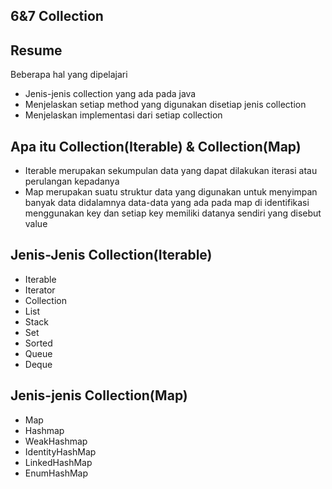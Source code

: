 ## 6&7 Collection
## Resume
Beberapa hal yang dipelajari 
- Jenis-jenis collection yang ada pada java
- Menjelaskan setiap method yang digunakan disetiap jenis collection
- Menjelaskan implementasi dari setiap collection
## Apa itu Collection(Iterable) & Collection(Map)
- Iterable merupakan sekumpulan data yang dapat dilakukan iterasi atau perulangan kepadanya
- Map merupakan suatu struktur data yang digunakan untuk menyimpan banyak data didalamnya data-data yang ada pada map di identifikasi menggunakan key dan setiap key memiliki datanya sendiri yang disebut value
## Jenis-Jenis Collection(Iterable)
- Iterable
- Iterator
- Collection
- List
- Stack
- Set
- Sorted
- Queue
- Deque
## Jenis-jenis Collection(Map)
- Map
- Hashmap
- WeakHashmap
- IdentityHashMap
- LinkedHashMap
- EnumHashMap